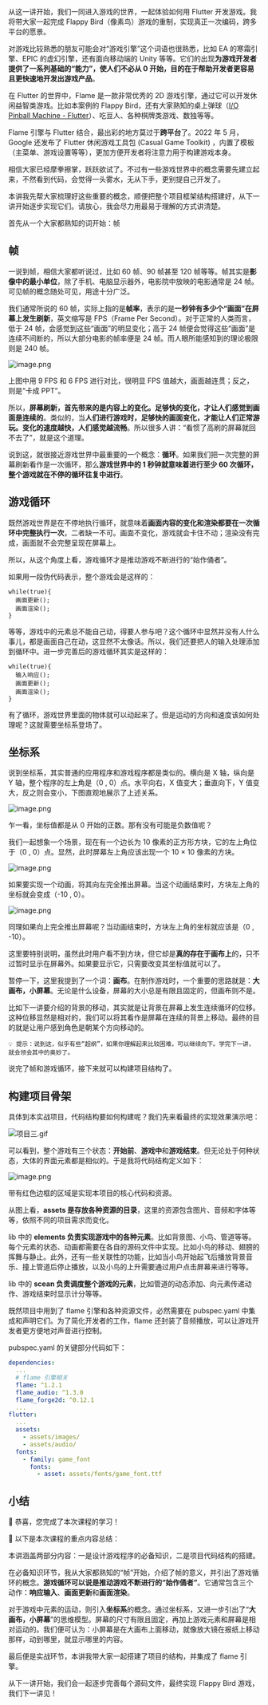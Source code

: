 从这一讲开始，我们一同进入游戏的世界，一起体验如何用 Flutter 开发游戏。我将带大家一起完成 Flappy Bird（像素鸟）游戏的重制，实现真正一次编码，跨多平台的愿景。

对游戏比较熟悉的朋友可能会对“游戏引擎”这个词语也很熟悉，比如 EA 的寒霜引擎、EPIC 的虚幻引擎，还有面向移动端的 Unity 等等。它们的出现**为游戏开发者提供了一系列基础的“能力”，使人们不必从 0 开始，目的在于帮助开发者更容易且更快速地开发出游戏产品**。

在 Flutter 的世界中，Flame 是一款非常优秀的 2D 游戏引擎，通过它可以开发休闲益智类游戏。比如本案例的 Flappy Bird，还有大家熟知的桌上弹球（[I/O Pinball Machine - Flutter](https://pinball.flutter.dev/)）、吃豆人、各种棋牌类游戏、数独等等。

Flame 引擎与 Flutter 结合，最出彩的地方莫过于**跨平台**了。2022 年 5 月，Google 还发布了 Flutter 休闲游戏工具包 (Casual Game Toolkit) ，内置了模板（主菜单、游戏设置等等），更加方便开发者将注意力用于构建游戏本身。

相信大家已经摩拳擦掌，跃跃欲试了。不过有一些游戏世界中的概念需要先建立起来，不然看到代码，会觉得一头雾水，无从下手，更别提自己开发了。

本讲我先帮大家梳理好这些重要的概念，顺便把整个项目框架结构搭建好，从下一讲开始逐步实现它们。请放心，我会尽力用最易于理解的方式讲清楚。

首先从一个大家都熟知的词开始：帧

## 帧

一说到帧，相信大家都听说过，比如 60 帧、90 帧甚至 120 帧等等。帧其实是**影像中的最小单位**，除了手机、电脑显示器外，电影院中放映的电影通常是 24 帧。可见帧的概念随处可见，用途十分广泛。

我们通常所说的 60 帧，实际上指的是**帧率**，表示的是**一秒钟有多少个“画面”在屏幕上发生刷新**，英文缩写是 FPS（Frame Per Second）。对于正常的人类而言，低于 24 帧，会感觉到这些“画面”的明显变化；高于 24 帧便会觉得这些“画面”是连续不间断的，所以大部分电影的帧率便是 24 帧。而人眼所能感知到的理论极限则是 240 帧。

![image.png](https://p6-juejin.byteimg.com/tos-cn-i-k3u1fbpfcp/a035547462a14a03adacb1fad59892c5~tplv-k3u1fbpfcp-watermark.image?)

上图中用 9 FPS 和 6 FPS 进行对比，很明显 FPS 值越大，画面越连贯；反之，则是“卡成 PPT”。

所以，**屏幕刷新，首先带来的是内容上的变化。足够快的变化，才让人们感觉到画面是连续的**。类似的，当**人们进行游戏时，足够快的画面变化，才能让人们正常游玩。变化的速度越快，人们感觉越流畅**。所以很多人讲：“看惯了高刷的屏幕就回不去了”，就是这个道理。

说到这，就很接近游戏世界中最重要的一个概念：**循环**。如果我们把一次完整的屏幕刷新看作是一次循环，那么**游戏世界中的 1 秒钟就意味着进行至少 60 次循环，整个游戏就在不停的循环往复中进行**。

## 游戏循环

既然游戏世界是在不停地执行循环，就意味着**画面内容的变化和渲染都要在一次循环中完整执行一次**，二者缺一不可。画面不变化，游戏就会卡住不动；渲染没有完成，画面就不会完整呈现在屏幕上。

所以，从这个角度上看，游戏循环才是推动游戏不断进行的“始作俑者”。

如果用一段伪代码表示，整个游戏会是这样的：

```
while(true){
  画面更新();
  画面渲染();
}
```

等等，游戏中的元素总不能自己动，得要人参与吧？这个循环中显然并没有人什么事儿，都是画面自己在动，这显然不太像话。所以，我们还要把人的输入处理添加到循环中。进一步完善后的游戏循环其实是这样的：

```
while(true){
  输入响应();
  画面更新();
  画面渲染();
}
```

有了循环，游戏世界里面的物体就可以动起来了。但是运动的方向和速度该如何处理呢？这就需要坐标系登场了。

## 坐标系

说到坐标系，其实普通的应用程序和游戏程序都是类似的。横向是 X 轴，纵向是 Y 轴，整个程序的左上角是（0 , 0）点。水平向右，X 值变大；垂直向下，Y 值变大，反之则会变小，下图直观地展示了上述关系。

![image.png](https://p9-juejin.byteimg.com/tos-cn-i-k3u1fbpfcp/6e16bfe295c84b21888f971c304dc600~tplv-k3u1fbpfcp-watermark.image?)

乍一看，坐标值都是从 0 开始的正数。那有没有可能是负数值呢？

我们一起想象一个场景，现在有一个边长为 10 像素的正方形方块，它的左上角位于（0 , 0）点。显然，此时屏幕左上角应该出现一个 10 × 10 像素的方块。

![image.png](https://p6-juejin.byteimg.com/tos-cn-i-k3u1fbpfcp/1b5f1d62cb0747beba490acd73030ef9~tplv-k3u1fbpfcp-watermark.image?)

如果要实现一个动画，将其向左完全推出屏幕。当这个动画结束时，方块左上角的坐标就会变成（-10 , 0）。

![image.png](https://p6-juejin.byteimg.com/tos-cn-i-k3u1fbpfcp/3aeb3bb1675b4fdba52ff4c065f36c76~tplv-k3u1fbpfcp-watermark.image?)

同理如果向上完全推出屏幕呢？当动画结束时，方块左上角的坐标就应该是（0 , -10）。

这里要特别说明，虽然此时用户看不到方块，但它却是**真的存在于画布上**的，只不过暂时显示在屏幕外。如果要显示它，只需要改变其坐标值就可以了。

暂停一下，这里我提到了一个词：**画布**。在制作游戏时，一个重要的思路就是：**大画布，小屏幕**。无论是什么设备，屏幕的大小总是有限且固定的，但画布则不是。

比如下一讲要介绍的背景的移动，其实就是让背景在屏幕上发生连续循环的位移。这种位移显然是相对的，我们可以将其看作是屏幕在连续的背景上移动。最终的目的就是让用户感到角色是朝某个方向移动的。

`💡 提示：说到这，似乎有些“超纲”，如果你理解起来比较困难，可以继续向下。学完下一讲，就会领会其中的奥妙了。`

说完了帧和游戏循环，接下来就可以构建项目结构了。

## 构建项目骨架

具体到本实战项目，代码结构要如何构建呢？我们先来看最终的实现效果演示吧：

![项目三.gif](https://p9-juejin.byteimg.com/tos-cn-i-k3u1fbpfcp/7c3e18baa5b848d89130512ca9b1819b~tplv-k3u1fbpfcp-watermark.image?)

可以看到，整个游戏有三个状态：**开始前**、**游戏中**和**游戏结束**。但无论处于何种状态，大体的界面元素都是相似的。于是我将代码结构定义如下：

![image.png](https://p6-juejin.byteimg.com/tos-cn-i-k3u1fbpfcp/f2900b3ee684424093d1d2889aabbf67~tplv-k3u1fbpfcp-watermark.image?)

带有红色边框的区域是实现本项目的核心代码和资源。

从图上看，**assets 是存放各种资源的目录**，这里的资源包含图片、音频和字体等等，依照不同的项目需求而变化。

lib 中的 **elements 负责实现游戏中的各种元素**。比如背景图、小鸟、管道等等。每个元素的状态、动画都需要在各自的源码文件中实现。比如小鸟的移动、翅膀的挥舞与静止。此外，还有一些关联性的功能，比如当小鸟开始起飞后播放背景音乐、撞上管道后停止播放，以及小鸟的上升需要通过用户点击屏幕来进行等等。

lib 中的 **scean 负责调度整个游戏的元素**，比如管道的动态添加、向元素传递动作、游戏结束时显示计分等等。

既然项目中用到了 flame 引擎和各种资源文件，必然需要在 pubspec.yaml 中集成和声明它们。为了简化开发者的工作，flame 还封装了音频播放，可以让游戏开发者更方便地对声音进行控制。

pubspec.yaml 的关键部分代码如下：

```yaml
dependencies:
  ...
  # flame 引擎相关
  flame: ^1.2.1
  flame_audio: ^1.3.0
  flame_forge2d: ^0.12.1
  ...
flutter:
  ...
  assets:
    - assets/images/
    - assets/audio/
  fonts:
    - family: game_font
      fonts:
        - asset: assets/fonts/game_font.ttf
```

## 小结

🎉 恭喜，您完成了本次课程的学习！

📌 以下是本次课程的重点内容总结：

本讲涵盖两部分内容：一是设计游戏程序的必备知识，二是项目代码结构的搭建。

在必备知识环节，我从大家都熟知的“帧”开始，介绍了帧的意义，并引出了游戏循环的概念。**游戏循环可以说是推动游戏不断进行的“始作俑者”**。它通常包含三个动作：**响应输入**、**画面更新**和**画面渲染**。

对于游戏中元素的运动，则引入**坐标系**的概念。通过坐标系，又进一步引出了“**大画布，小屏幕**”的思维模型。屏幕的尺寸有限且固定，再加上游戏元素和屏幕是相对运动的。我们便可认为：小屏幕是在大画布上面移动，就像放大镜在报纸上移动那样，动到哪里，就显示哪里的内容。

最后便是实战环节，本讲我带大家一起搭建了项目的结构，并集成了 flame 引擎。

从下一讲开始，我们会一起逐步完善每个源码文件，最终实现 Flappy Bird 游戏，我们下一讲见！